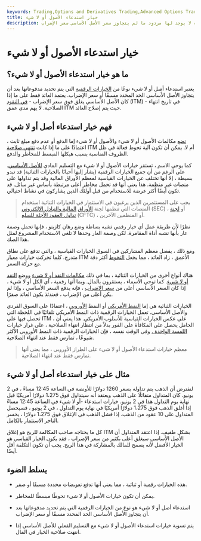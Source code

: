 ```yaml
---
keywords: Trading,Options and Derivatives Trading,Advanced Options Trading Concepts,Options and Derivatives,Advanced Concepts
title: خيار استدعاء الأصول أو لا شيء
description: خيار شراء أصل أو لا شيء هو ورقة مالية مشتقة لا يوجد لها مردود ما لم يتجاوز سعر الأصل الأساسي سعر الإضراب.
---
```


# خيار استدعاء الأصول أو لا شيء
## ما هو خيار استدعاء الأصول أو لا شيء؟

يعتبر استدعاء أصل أو لا شيء نوعًا من [الخيارات الرقمية](/binary-option) التي يتم تحديد مدفوعاتها بعد أن يتجاوز الأصل الأساسي الحد المحدد مسبقًا أو سعر الإضراب. يعتمد العائد فقط على ما إذا كان الأصل الأساسي يغلق فوق سعر الإضراب - [في النقود](/inthemoney) (ITM) - في تاريخ انتهاء الصلاحية. لا يهم مدى عمق ITM حيث يتم إصلاح العائد.

## فهم خيار استدعاء أصل أو لا شيء

[تضع](/aonp) مكالمات الأصول أو لا شيء والأصول أو لا شيء إما الدفع أو عدم دفع مبلغ ثابت ، اعتمادًا على ما إذا كانت [تنتهي صلاحية](/expirationdate) ITM أم لا. يمكن أن تكون آلية تحوط فعالة في ظل الظروف المناسبة بسبب هيكلها المبسط للمخاطر والدفع.

كما يوحي الاسم ، تستقر خيارات الأصول أو لا شيء مع التسليم المادي [للأصل الأساسي](/underlying-asset). على الرغم من أن جميع الخيارات الرقمية (يشار إليها أحيانًا بالخيارات الثنائية) قد تبدو بسيطة ، إلا أنها تختلف عن الخيارات القياسية لمعظم الأوراق المالية وقد يتم تداولها على منصات غير منظمة. هذا يعني أنها قد تحمل مخاطر أعلى مرتبطة بأساس غير سائل. قد تكون أيضًا أكثر عرضة للاستخدام من قبل أولئك الذين يشاركون في نشاط احتيالي.

> يجب على المستثمرين الذين يرغبون في الاستثمار في الخيارات الثنائية استخدام المنصات التي تنظمها لجنة [الأوراق](/sec) [المالية والتبادل الإلكتروني](/sec) (SEC) ، أو [لجنة تداول العقود الآجلة للسلع](/cftc) (CFTC) ، أو المنظمين الآخرين.

>

نظرًا لأن طريقة عمل أي خيار رقمي تشبه بساطة وضع رهان كازينو ، فإنها تحمل وصمة عار بأنها تشبه أداة المقامرة. لكن وصمة العار وحدها لا تلغي الاستخدام المشروع لمثل هذا الصك.

ومع ذلك ، يفضل معظم المشاركين في السوق الخيارات القياسية ، والتي تدفع على نطاق متدرج. كلما تحركت خيارات معيار ITM الأعمق ، زاد العائد ، مما يجعل [التحوط](/hedge) أكثر دقة مع حركة السعر.

هناك أنواع أخرى من الخيارات الثنائية ، بما في ذلك [مكالمات النقد أو لا شيء](/conc) ووضع [النقد أو لا شيء](/conc). كما توحي الأسماء ، يستقرون بالمال. وبما أنها رقمية ، أي الكل أو لا شيء ، إذا كان السعر الأساسي أعلى من [سعر الإضراب](/strikeprice) ، فإنه يدفع السعر الأساسي ، وإذا لم يكن أعلى من الإضراب ، فعندئذ يكون العائد صفرًا.

الخيارات الثنائية هي إما [النمط الأمريكي](/americanoption) أو النمط [الأوروبي](/europeanoption) ، اعتمادًا على السوق الفردي والأصل الأساسي. تعمل الخيارات الرقمية ذات النمط الأمريكي تلقائيًا في اللحظة التي تحصل فيها على ITM ، على عكس الخيارات القياسية للأسلوب الأمريكي. هذا يعني أن الحامل يحصل على المكافأة على الفور بدلاً من انتظار انتهاء الصلاحية ، على غرار خيارات [اللمسة الواحدة .](/onetouchoption) وفي الوقت نفسه ، فإن الخيارات الرقمية ذات النمط الأوروبي الأكثر شيوعًا ، تمارس فقط عند انتهاء الصلاحية.

> معظم خيارات استدعاء الأصول أو لا شيء على الطراز الأوروبي ، مما يعني أنها تمارس فقط عند انتهاء الصلاحية.

>

## مثال على خيار استدعاء أصل أو لا شيء

لنفترض أن الذهب يتم تداوله بسعر 1260 دولارًا للأونصة في الساعة 12:45 مساءً ، في 2 يونيو. كان المتداول متفائلًا على الذهب ويعتقد أنه سيتداول فوق 1،275 دولارًا أمريكيًا قبل نهاية يوم التداول هذا في 2 يونيو. خيارات استدعاء -أو لا شيء في الساعة 12:45 مساءً إذا أغلق الذهب فوق 1،275 دولارًا أمريكيًا في نهاية يوم التداول ، في 2 يونيو ، فسيحصل المتداول على 10 عقود من الذهب. إذا فشل الذهب في الإغلاق فوق 1،275 دولارًا ، يخسر التاجر الاستثمار بالكامل.

كل ما يحتاجه صاحب المكالمة للربح هو إغلاق ITM بشكل طفيف. إذا اعتقد المتداول أن الأصل الأساسي سيغلق أعلى بكثير من سعر الإضراب ، فقد يكون الخيار القياسي هو الخيار الأفضل لأنه يسمح للمالك بالمشاركة في هذا الربح. يجب أن تكون التكلفة أقل أيضًا.

## يسلط الضوء

- هذه الخيارات رقمية أو ثنائية ، مما يعني أنها تدفع تعويضات محددة مسبقًا أو صفر.

- يمكن أن تكون خيارات الأصول أو لا شيء تحوطًا مبسطًا للمخاطر.

- استدعاء أصل أو لا شيء هو نوع من الخيارات الرقمية التي يتم تحديد مدفوعاتها بعد أن يتجاوز الأصل الأساسي الحد المحدد مسبقًا أو سعر الإضراب.

- يتم تسوية خيارات استدعاء الأصول أو لا شيء مع التسليم الفعلي للأصل الأساسي إذا انتهت صلاحية الخيار في المال.

